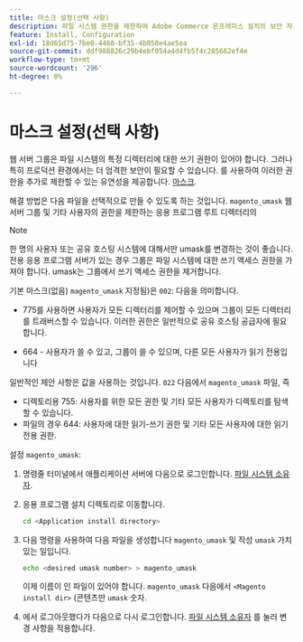 ```yaml
---
title: 마스크 설정(선택 사항)
description: 파일 시스템 권한을 제한하여 Adobe Commerce 온프레미스 설치의 보안 자세를 개선합니다.
feature: Install, Configuration
exl-id: 18d65d75-7be0-4488-bf35-4b058e4ae5ea
source-git-commit: ddf988826c29b4ebf054a4d4fb5f4c285662ef4e
workflow-type: tm+mt
source-wordcount: '296'
ht-degree: 0%

---
```


# 마스크 설정(선택 사항)

웹 서버 그룹은 파일 시스템의 특정 디렉터리에 대한 쓰기 권한이 있어야 합니다. 그러나 특히 프로덕션 환경에서는 더 엄격한 보안이 필요할 수 있습니다. 를 사용하여 이러한 권한을 추가로 제한할 수 있는 유연성을 제공합니다. [마스크](https://www.cyberciti.biz/tips/understanding-linux-unix-umask-value-usage.html).

해결 방법은 다음 파일을 선택적으로 만들 수 있도록 하는 것입니다. `magento_umask` 웹 서버 그룹 및 기타 사용자의 권한을 제한하는 응용 프로그램 루트 디렉터리의

>[!NOTE]
>
>한 명의 사용자 또는 공유 호스팅 시스템에 대해서만 umask를 변경하는 것이 좋습니다. 전용 응용 프로그램 서버가 있는 경우 그룹은 파일 시스템에 대한 쓰기 액세스 권한을 가져야 합니다. umask는 그룹에서 쓰기 액세스 권한을 제거합니다.

기본 마스크(없음) `magento_umask` 지정됨)은 `002`: 다음을 의미합니다.

* 775를 사용하면 사용자가 모든 디렉터리를 제어할 수 있으며 그룹이 모든 디렉터리를 트래버스할 수 있습니다. 이러한 권한은 일반적으로 공유 호스팅 공급자에 필요합니다.

* 664 - 사용자가 쓸 수 있고, 그룹이 쓸 수 있으며, 다른 모든 사용자가 읽기 전용입니다

일반적인 제안 사항은 값을 사용하는 것입니다. `022` 다음에서 `magento_umask` 파일, 즉

* 디렉토리용 755: 사용자를 위한 모든 권한 및 기타 모든 사용자가 디렉토리를 탐색할 수 있습니다.
* 파일의 경우 644: 사용자에 대한 읽기-쓰기 권한 및 기타 모든 사용자에 대한 읽기 전용 권한.

설정 `magento_umask`:

1. 명령줄 터미널에서 애플리케이션 서버에 다음으로 로그인합니다. [파일 시스템 소유자](../prerequisites/file-system/overview.md).
1. 응용 프로그램 설치 디렉토리로 이동합니다.

   ```bash
   cd <Application install directory>
   ```

1. 다음 명령을 사용하여 다음 파일을 생성합니다 `magento_umask` 및 작성 `umask` 가치있는 일입니다.

   ```bash
   echo <desired umask number> > magento_umask
   ```

   이제 이름이 인 파일이 있어야 합니다. `magento_umask` 다음에서 `<Magento install dir>` (콘텐츠만 `umask` 숫자.

1. 에서 로그아웃했다가 다음으로 다시 로그인합니다. [파일 시스템 소유자](../prerequisites/file-system/overview.md) 를 눌러 변경 사항을 적용합니다.
